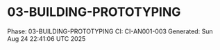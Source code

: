 # 03-BUILDING-PROTOTYPING
Phase: 03-BUILDING-PROTOTYPING
CI: CI-AN001-003
Generated: Sun Aug 24 22:41:06 UTC 2025
